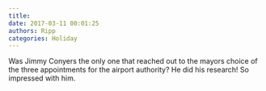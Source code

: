 ```yaml
---
title: 
date: 2017-03-11 00:01:25
authors: Ripp
categories: Holiday
---
```


 Was Jimmy Conyers the only one that reached out to the mayors choice of the three appointments for the airport authority? He did his research! 
So impressed with him.
